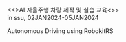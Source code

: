 <br><&lt;>AI 자율주행 차량 제작 및 실습 교육<&gt;><br> in ssu, 02JAN2024-05JAN2024

Autonomous Driving using RobokitRS
